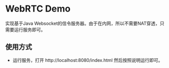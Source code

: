# WebRTC Demo


实现基于Java Websocket的信令服务器。由于在内网，所以不需要NAT穿透，只需要运行服务即可。

## 使用方式


* 运行服务，打开 http://localhost:8080/index.html 然后按照说明运行即可。

